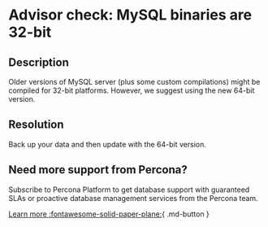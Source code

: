 # Advisor check: MySQL binaries are 32-bit

## Description

Older versions of MySQL server (plus some custom compilations) might be compiled for 32-bit platforms.
However, we suggest using the new 64-bit version.

## Resolution

Back up your data and then update with the 64-bit version.

## Need more support from Percona?

Subscribe to Percona Platform to get database support with guaranteed SLAs or proactive database management services from the Percona team.

[Learn more :fontawesome-solid-paper-plane:](https://per.co.na/subscribe){ .md-button }